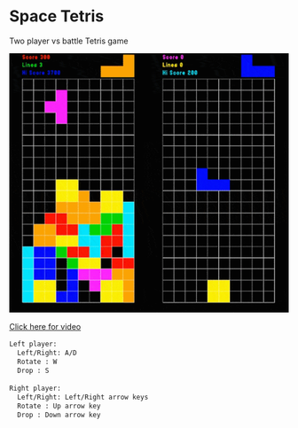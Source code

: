 # Space Tetris
Two player vs battle Tetris game

![Tetris image](img/tetris.gif)



[Click here for video](img/tetris.mp4)

```
Left player:
  Left/Right: A/D
  Rotate : W
  Drop : S

Right player:
  Left/Right: Left/Right arrow keys
  Rotate : Up arrow key
  Drop : Down arrow key

```
